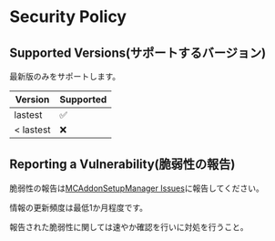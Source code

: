 # Security Policy

## Supported Versions(サポートするバージョン)

最新版のみをサポートします。

| Version | Supported          |
| ------- | ------------------ |
| lastest   | :white_check_mark: |
| < lastest   | :x:                |

## Reporting a Vulnerability(脆弱性の報告)

脆弱性の報告は[MCAddonSetupManager Issues](https://github.com/toka7290/MCAddonSetupManager/issues)に報告してください。

情報の更新頻度は最低1か月程度です。

報告された脆弱性に関しては速やか確認を行いに対処を行うこと。
